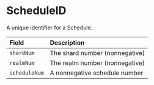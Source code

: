 # ScheduleID

A unique identifier for a Schedule. 

| Field | Description |
| :--- | :--- |
| `shardNum` | The shard number \(nonnegative\) |
| `realmNum` | The realm number \(nonnegative\) |
| `scheduleNum` | A nonnegative schedule number |

  
  



